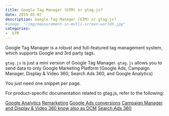 ```yaml
---
title: Google Tag Manager (GTM) or gtag.js?
date: 2019-05-07 
description: Google Tag Manager (GTM) or gtag.js? 
#image: "/img/measurement-in-mutli-screen-world5.jpg"
categories:
-  GTM
---
```


Google Tag Manager is a robust and full-featured tag management system, which supports Google and 3rd party tags. 

`gtag.js` is just a mini version of Google Tag Manager. `gtag.js` allows you to send data to only Google Marketing Platform (Google Ads, Campaign Manager, Display & Video 360, Search Ads 360, and Google Analytics) 

You just need one snippet per page.

For product-specific documentation related to gtag.js, refer to the following:

[Google Analytics](https://developers.google.com/analytics/devguides/collection/gtagjs/)
[Remarketing](https://support.google.com/google-ads/answer/2454000)
[Google Ads conversions](https://support.google.com/google-ads/answer/1722022)
[Campaign Manager and Display & Video 360 know also as DCM](https://support.google.com/dcm/partner/answer/7568534)
[Search Ads 360](https://support.google.com/searchads/answer/7550511)

